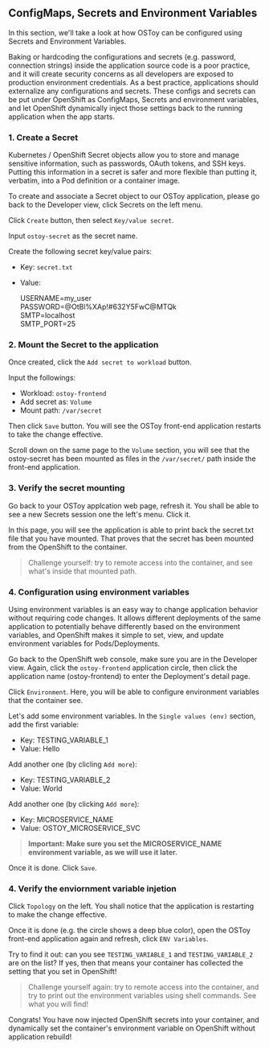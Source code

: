 ## ConfigMaps, Secrets and Environment Variables

In this section, we'll take a look at how OSToy can be configured using Secrets and Environment Variables.

Baking or hardcoding the configurations and secrets (e.g. password, connection strings) inside the application source code is a poor practice, and it will create security concerns as all developers are exposed to production environment credentials. As a best practice, applications should externalize any configurations and secrets. These configs and secrets can be put under OpenShift as ConfigMaps, Secrets and environment variables, and let OpenShift dynamically inject those settings back to the running application when the app starts.

### 1. Create a Secret
Kubernetes / OpenShift Secret objects allow you to store and manage sensitive information, such as passwords, OAuth tokens, and SSH keys. Putting this information in a secret is safer and more flexible than putting it, verbatim, into a Pod definition or a container image.

To create and associate a Secret object to our OSToy application, please go back to the Developer view, click Secrets on the left menu.

Click `Create` button, then select `Key/value secret`.

Input `ostoy-secret` as the secret name.

Create the following secret key/value pairs:

- Key: `secret.txt`
- Value:

    USERNAME=my_user<br>
    PASSWORD=@OtBl%XAp!#632Y5FwC@MTQk<br>
    SMTP=localhost<br>
    SMTP_PORT=25

### 2. Mount the Secret to the application

Once created, click the `Add secret to workload` button.

Input the followings:

- Workload: `ostoy-frontend`
- Add secret as: `Volume`
- Mount path: `/var/secret`

Then click `Save` button. You will see the OSToy front-end application restarts to take the change effective.

Scroll down on the same page to the `Volume` section, you will see that the ostoy-secret has been mounted as files in the `/var/secret/` path inside the front-end application.

### 3. Verify the secret mounting

Go back to your OSToy applcation web page, refresh it. You shall be able to see a new Secrets session one the left's menu. Click it.

In this page, you will see the application is able to print back the secret.txt file that you have mounted. That proves that the secret has been mounted from the OpenShift to the container.

> Challenge yourself: try to remote access into the container, and see what's inside that mounted path.

### 4. Configuration using environment variables
Using environment variables is an easy way to change application behavior without requiring code changes. It allows different deployments of the same application to potentially behave differently based on the environment variables, and OpenShift makes it simple to set, view, and update environment variables for Pods/Deployments.

Go back to the OpenShift web console, make sure you are in the Developer view. Again, click the `ostoy-frontend` application circle, then click the application name (ostoy-frontend) to enter the Deployment's detail page.

Click `Environment`. Here, you will be able to configure environment variables that the container see.

Let's add some environment variables. In the `Single values (env)` section, add the first variable:

- Key: TESTING_VARIABLE_1
- Value: Hello

Add another one (by clicling `Add more`):

- Key: TESTING_VARIABLE_2
- Value: World

Add another one (by clicking `Add more`):

- Key: MICROSERVICE_NAME
- Value: OSTOY_MICROSERVICE_SVC

> **Important: Make sure you set the MICROSERVICE_NAME environment variable, as we will use it later.**

Once it is done. Click `Save`.

### 4. Verify the enviornment variable injetion

Click `Topology` on the left. You shall notice that the application is restarting to make the change effective.

Once it is done (e.g. the circle shows a deep blue color), open the OSToy front-end application again and refresh, click `ENV Variables`.

Try to find it out: can you see `TESTING_VARIABLE_1` and `TESTING_VARIABLE_2` are on the list? If yes, then that means your container has collected the setting that you set in OpenShift!

> Challenge yourself again: try to remote access into the container, and try to print out the environment variables using shell commands. See what you will find!

Congrats! You have now injected OpenShift secrets into your container, and dynamically set the container's environment variable on OpenShift without application rebuild!